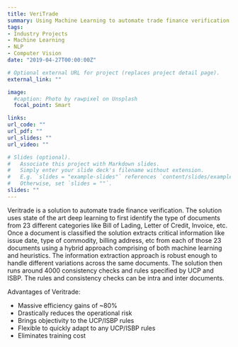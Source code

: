 ```yaml
---
title: VeriTrade
summary: Using Machine Learning to automate trade finance verification. The solution involves extracting critical information across various documents like Bill of lading, Letter of credit, etc, and making sure those documents comply with ICC UCP & ISBP rules.
tags:
- Industry Projects
- Machine Learning
- NLP
- Computer Vision
date: "2019-04-27T00:00:00Z"

# Optional external URL for project (replaces project detail page).
external_link: ""

image:
  #caption: Photo by rawpixel on Unsplash
  focal_point: Smart

links:
url_code: ""
url_pdf: ""
url_slides: ""
url_video: ""

# Slides (optional).
#   Associate this project with Markdown slides.
#   Simply enter your slide deck's filename without extension.
#   E.g. `slides = "example-slides"` references `content/slides/example-slides.md`.
#   Otherwise, set `slides = ""`.
slides: ""
---
```

Veritrade is a solution to automate trade finance verification. The solution uses state of the art deep learning to first identify the type of documents from 23 different categories like Bill of Lading, Letter of Credit, Invoice, etc. Once a document is classified the solution extracts critical information like issue date, type of commodity, billing address, etc from each of those 23 documents using a hybrid approach comprising of both machine learning and heuristics. The information extraction approach is robust enough to handle different variations across the same documents.
The solution then runs around 4000 consistency checks and rules specified by UCP and ISBP. The rules and consistency checks can be intra and inter documents. 

Advantages of Veritrade:
* Massive efficiency gains of ~80%
* Drastically reduces the operational risk
* Brings objectivity to the UCP/ISBP rules
* Flexible to quickly adapt to any UCP/ISBP rules
* Eliminates training cost